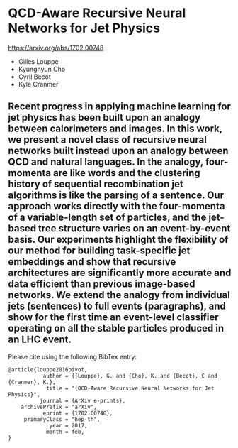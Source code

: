 # QCD-Aware Recursive Neural Networks for Jet Physics
https://arxiv.org/abs/1702.00748

* Gilles Louppe
* Kyunghyun Cho
* Cyril Becot
* Kyle Cranmer 

Recent progress in applying machine learning for jet physics has been built upon an analogy between calorimeters and images. In this work, we present a novel class of recursive neural networks built instead upon an analogy between QCD and natural languages. In the analogy, four-momenta are like words and the clustering history of sequential recombination jet algorithms is like the parsing of a sentence. Our approach works directly with the four-momenta of a variable-length set of particles, and the jet-based tree structure varies on an event-by-event basis. Our experiments highlight the flexibility of our method for building task-specific jet embeddings and show that recursive architectures are significantly more accurate and data efficient than previous image-based networks. We extend the analogy from individual jets (sentences) to full events (paragraphs), and show for the first time an event-level classifier operating on all the stable particles produced in an LHC event.
---

Please cite using the following BibTex entry:

```
@article{louppe2016pivot,
           author = {{Louppe}, G. and {Cho}, K. and {Becot}, C and {Cranmer}, K.},
            title = "{QCD-Aware Recursive Neural Networks for Jet Physics}",
          journal = {ArXiv e-prints},
    archivePrefix = "arXiv",
           eprint = {1702.00748},
     primaryClass = "hep-th",
             year = 2017,
            month = feb,
}
```
